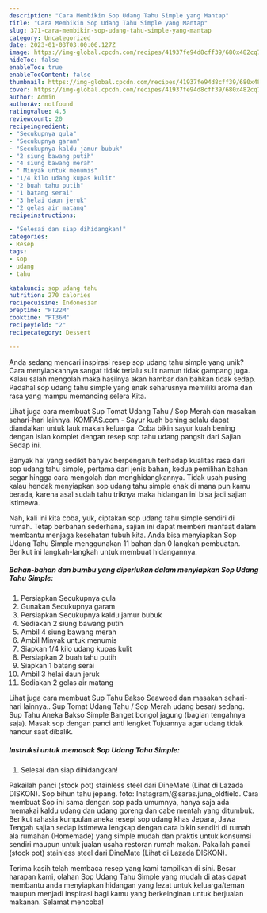 ```yaml
---
description: "Cara Membikin Sop Udang Tahu Simple yang Mantap"
title: "Cara Membikin Sop Udang Tahu Simple yang Mantap"
slug: 371-cara-membikin-sop-udang-tahu-simple-yang-mantap
category: Uncategorized
date: 2023-01-03T03:00:06.127Z
image: https://img-global.cpcdn.com/recipes/41937fe94d8cff39/680x482cq70/sop-udang-tahu-simple-foto-resep-utama.jpg
hideToc: false
enableToc: true
enableTocContent: false
thumbnail: https://img-global.cpcdn.com/recipes/41937fe94d8cff39/680x482cq70/sop-udang-tahu-simple-foto-resep-utama.jpg
cover: https://img-global.cpcdn.com/recipes/41937fe94d8cff39/680x482cq70/sop-udang-tahu-simple-foto-resep-utama.jpg
author: Admin
authorAv: notfound
ratingvalue: 4.5
reviewcount: 20
recipeingredient:
- "Secukupnya gula"
- "Secukupnya garam"
- "Secukupnya kaldu jamur bubuk"
- "2 siung bawang putih"
- "4 siung bawang merah"
- " Minyak untuk menumis"
- "1/4 kilo udang kupas kulit"
- "2 buah tahu putih"
- "1 batang serai"
- "3 helai daun jeruk"
- "2 gelas air matang"
recipeinstructions:

- "Selesai dan siap dihidangkan!"
categories:
- Resep
tags:
- sop
- udang
- tahu

katakunci: sop udang tahu 
nutrition: 270 calories
recipecuisine: Indonesian
preptime: "PT22M"
cooktime: "PT36M"
recipeyield: "2"
recipecategory: Dessert

---
```





Anda sedang mencari inspirasi resep sop udang tahu simple yang unik? Cara menyiapkannya sangat tidak terlalu sulit namun tidak gampang juga. Kalau salah mengolah maka hasilnya akan hambar dan bahkan tidak sedap. Padahal sop udang tahu simple yang enak seharusnya memiliki aroma dan rasa yang mampu memancing selera Kita.





Lihat juga cara membuat Sup Tomat Udang Tahu / Sop Merah dan masakan sehari-hari lainnya. KOMPAS.com - Sayur kuah bening selalu dapat diandalkan untuk lauk makan keluarga. Coba bikin sayur kuah bening dengan isian komplet dengan resep sop tahu udang pangsit dari Sajian Sedap ini.

Banyak hal yang sedikit banyak berpengaruh terhadap kualitas rasa dari sop udang tahu simple, pertama dari jenis bahan, kedua pemilihan bahan segar hingga cara mengolah dan menghidangkannya. Tidak usah pusing kalau hendak menyiapkan sop udang tahu simple enak di mana pun kamu berada, karena asal sudah tahu triknya maka hidangan ini bisa jadi sajian istimewa.






Nah, kali ini kita coba, yuk, ciptakan sop udang tahu simple sendiri di rumah. Tetap berbahan sederhana, sajian ini dapat memberi manfaat dalam membantu menjaga kesehatan tubuh kita. Anda bisa menyiapkan Sop Udang Tahu Simple menggunakan 11 bahan dan 0 langkah pembuatan. Berikut ini langkah-langkah untuk membuat hidangannya.

<!--inarticleads1-->

##### Bahan-bahan dan bumbu yang diperlukan dalam menyiapkan Sop Udang Tahu Simple:

1. Persiapkan Secukupnya gula
1. Gunakan Secukupnya garam
1. Persiapkan Secukupnya kaldu jamur bubuk
1. Sediakan 2 siung bawang putih
1. Ambil 4 siung bawang merah
1. Ambil  Minyak untuk menumis
1. Siapkan 1/4 kilo udang kupas kulit
1. Persiapkan 2 buah tahu putih
1. Siapkan 1 batang serai
1. Ambil 3 helai daun jeruk
1. Sediakan 2 gelas air matang


Lihat juga cara membuat Sup Tahu Bakso Seaweed dan masakan sehari-hari lainnya.. Sup Tomat Udang Tahu / Sop Merah udang besar/ sedang. Sup Tahu Aneka Bakso Simple Banget bongol jagung (bagian tengahnya saja). Masak sop dengan panci anti lengket Tujuannya agar udang tidak hancur saat dibalik. 

<!--inarticleads2-->

##### Instruksi untuk memasak Sop Udang Tahu Simple:


1. Selesai dan siap dihidangkan!

Pakailah panci (stock pot) stainless steel dari DineMate (Lihat di Lazada DISKON). Sop bihun tahu jepang. foto: Instagram/@saras.juna_oldfield. Cara membuat Sop ini sama dengan sop pada umumnya, hanya saja ada memakai kaldu udang dan udang goreng dan cabe mentah yang ditumbuk. Berikut rahasia kumpulan aneka resepi sop udang khas Jepara, Jawa Tengah sajian sedap istimewa lengkap dengan cara bikin sendiri di rumah ala rumahan (Homemade) yang simple mudah dan praktis untuk konsumsi sendiri maupun untuk jualan usaha restoran rumah makan. Pakailah panci (stock pot) stainless steel dari DineMate (Lihat di Lazada DISKON). 

Terima kasih telah membaca resep yang kami tampilkan di sini. Besar harapan kami, olahan Sop Udang Tahu Simple yang mudah di atas dapat membantu anda menyiapkan hidangan yang lezat untuk keluarga/teman maupun menjadi inspirasi bagi kamu yang berkeinginan untuk berjualan makanan. Selamat mencoba!
